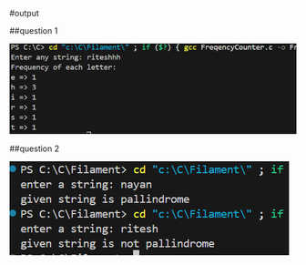 #output

##question 1

![op1](ss/Screenshot%202025-05-06%20153338.png)

##question 2

![op1](ss/Screenshot%202025-05-06%20153425.png)

